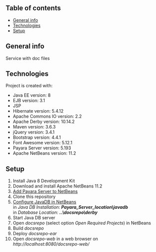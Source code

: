 ## Table of contents
* [General info](#general-info)
* [Technologies](#technologies)
* [Setup](#setup)

## General info
Service with doc files

## Technologies
Project is created with:
* Java EE version: 8
* EJB version: 3.1
* JSP
* Hibernate version: 5.4.12
* Apache Commons IO version: 2.2
* Apache Derby version: 10.14.2
* Maven version: 3.6.3
* jQuery version: 3.4.1
* Bootstrap version: 4.4.1
* Font Awesome version: 5.12.1
* Payara Server version: 5.193
* Apache NetBeans version: 11.2

## Setup
1. Install Java 8 Development Kit
2. Download and install Apache NetBeans 11.2
3. [Add Payara Server to NetBeans](https://blog.payara.fish/adding-payara-server-to-netbeans)
4. Clone this repository
5. [Configure JavaDB in NetBeans](https://web.csulb.edu/~mopkins/cecs323/netbeans.shtml)  
in *Java DB Installation*: **_Payara_Server_location\javadb_**  
in *Database Location*: **_..\docsrepo\derby_**
6. Start Java DB server
7. Open *docsrepo* (select option *Open Required Projects*) in NetBeans
8. Build *docsrepo*
9. Deploy *docsrepo-ear*
10. Open *docsrepo-web* in a web browser on *http://localhost:8080/docsrepo-web/*
